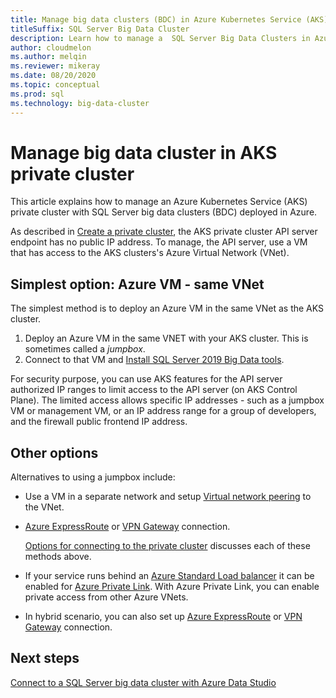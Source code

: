 ```yaml
---
title: Manage big data clusters (BDC) in Azure Kubernetes Service (AKS) private cluster
titleSuffix: SQL Server Big Data Cluster
description: Learn how to manage a  SQL Server Big Data Clusters in Azure Kubernetes Service (AKS) private cluster.
author: cloudmelon
ms.author: melqin
ms.reviewer: mikeray
ms.date: 08/20/2020
ms.topic: conceptual
ms.prod: sql
ms.technology: big-data-cluster
---
```


# Manage big data cluster in AKS private cluster

This article explains how to manage an Azure Kubernetes Service (AKS) private cluster with SQL Server big data clusters (BDC) deployed in Azure.

As described in [Create a private cluster](/azure/aks/private-clusters/), the AKS private cluster API server endpoint has no public IP address. To manage, the API server, use a VM that has access to the AKS clusters's Azure Virtual Network (VNet).

## Simplest option: Azure VM - same VNet

The simplest method is to deploy an Azure VM in the same VNet as the AKS cluster.

1. Deploy an Azure VM in the same VNET with your AKS cluster. This is sometimes called a *jumpbox*.
1. Connect to that VM and [Install SQL Server 2019 Big Data tools](deployment-guidance.md#install-sql-server-2019-big-data-tools).

For security purpose, you can use AKS features for the API server authorized IP ranges to limit access to the API server (on AKS Control Plane). The limited access allows specific IP addresses - such as a jumpbox VM or management VM, or an IP address range for a group of developers, and the firewall public frontend IP address.

## Other options

Alternatives to using a jumpbox include:

* Use a VM in a separate network and setup [Virtual network peering](/azure/virtual-network/virtual-network-peering-overview) to the VNet.

* [Azure ExpressRoute](/azure/expressroute/expressroute-introduction) or [VPN Gateway](/azure/vpn-gateway/vpn-gateway-about-vpngateways) connection.

   [Options for connecting to the private cluster](/azure/aks/private-clusters#options-for-connecting-to-the-private-cluster) discusses each of these methods above.

* If your service runs behind an [Azure Standard Load balancer](/azure/aks/load-balancer-standard) it can be enabled for [Azure Private Link](/azure/private-link/private-link-service-overview#limitations). With Azure Private Link, you can enable private access from other Azure VNets.

* In hybrid scenario, you can also set up [Azure ExpressRoute](/azure/expressroute/expressroute-introduction) or [VPN Gateway](/azure/vpn-gateway/vpn-gateway-about-vpngateways) connection.

## Next steps

[Connect to a SQL Server big data cluster with Azure Data Studio](connect-to-big-data-cluster.md)